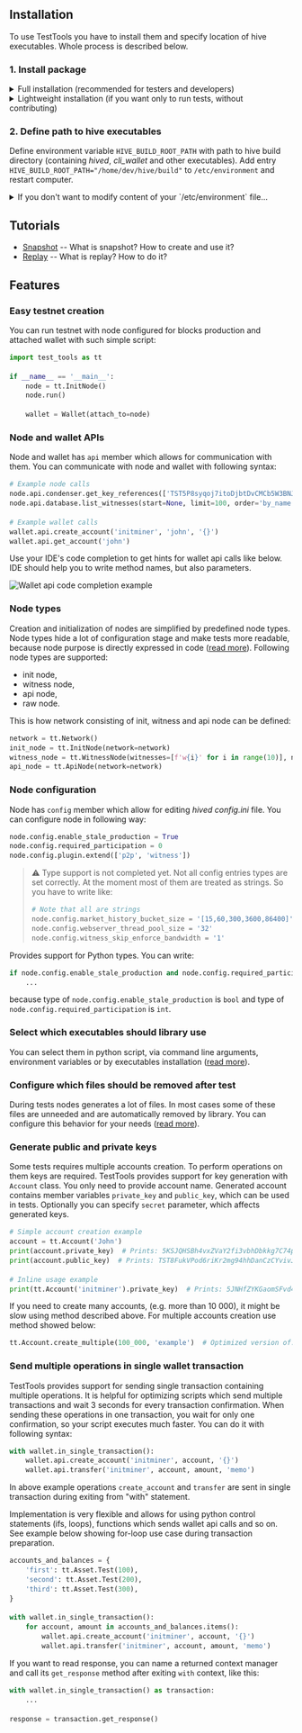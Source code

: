 ## Installation

To use TestTools you have to install them and specify location of hive executables. Whole process is described below.

### 1. Install package

<details>
<summary>Full installation (recommended for testers and developers)</summary>

#### A. Select one of following methods:

- <details>
  <summary>Install in virtual environment</summary>

  ```bash
  cd ~/hive/tests/          # Go to tests/ directory of hive repository
  python3.8 -m venv venv/   # Create virtual environment in venv/ directory
  source venv/bin/activate  # Activate it
  pip install poetry        # Install poetry
  cd test_tools/            # Go to TestTools directory
  poetry install            # Install TestTools with dev-dependencies
  ```

  To deactivate virtual environment run:
  ```bash
  deactivate
  ```

  ℹ Hint: If you want to use PyCharm, you may be interested in the integration instructions below.

  Add new, local interpreter:

  ![Installation instructions](./documentation/pycharm_integration0.png)

  Provide the path to python in the previously created virtual environment:

  ![Installation instructions](./documentation/pycharm_integration1.png)
  </details>

- <details>
  <summary>Install in your operating system scope (not recommended)</summary>

  Enter following command in terminal:
  ```bash
  python3.8 -m pip install poetry  # Install poetry
  cd ~/hive/tests/test_tools/      # Go to TestTools directory
  python3.8 -m poetry install      # Install TestTools with dev-dependencies
  ```
  </details>

#### B. Initialize git hooks

Installation will include additional tools for code quality checking and `pre-commit` framework for git hooks managing.

You can initialize it with the following line:

```bash
source ~/hive/tests/venv/bin/activate  # Active the previously created virtual environment
cd ~/hive/tests/test_tools/            # Go to TestTools directory
pre-commit install                     # Install the pre-commit script
```

:information_source: **Hint**: If for some reason you want to bypass the pre-commit hooks, use the `--no-verify` flag.
This will skip all analysis, so you will be able to trigger CI/CD pipeline (e.g. to run tests on WIP code) without the
need to ensure the production quality of the code.

```bash
git commit --no-verify
```

#### C. [Optionally] Install script which will automatically activate virtual environment

:information_source: **Hint**: When using an IDE-integrated terminal, you shouldn't have the problems described in this
section, as most IDEs support automatic activation of venv.

This tool can be useful if you have encountered one of the following errors:
<details>
<summary>Click to expand error messages</summary>

##### pre-commit is not installed

```bash
`pre-commit` not found.  Did you forget to activate your virtualenv?
```

##### ModuleNotFoundError: No module named xyz

```bash
$ git commit
check for added large files..............................................Passed
check for merge conflicts................................................Passed
check yaml...........................................(no files to check)Skipped
check json...........................................(no files to check)Skipped
trim trailing whitespace.................................................Passed
fix end of files.........................................................Passed
fix double quoted strings............................(no files to check)Skipped
pretty format json...................................(no files to check)Skipped
lint all sources with pylint.............................................Failed
- hook id: pylint-sources
- exit code: 1

Traceback (most recent call last):
  File "/home/dev/.local/bin/pylint", line 5, in <module>
    from pylint import run_pylint
ModuleNotFoundError: No module named 'pylint'

lint user handles documentation with pylint..............................Failed
- hook id: pylint-handles
- exit code: 1

Traceback (most recent call last):
  File "/home/dev/.local/bin/pylint", line 5, in <module>
    from pylint import run_pylint
ModuleNotFoundError: No module named 'pylint'
```

</details>

The errors above were caused by omitted activation of venv. The `pre-commit` hooks for their checks require additional
dependencies (e.g. `pylint`) installed in a virtual
environment. It is easy to forget to activate it manually every time. This script activates the virtual environment
automatically every time you enter the directory containing it.

Follow the instructions below:

1. Get the script:

    ```bash
    curl -s -o ~/.virtualenv-autodetect.sh https://raw.githubusercontent.com/egilewski/virtualenv-autodetect/29c814f4e5b6f32a7b1952727cf112a13f34327d/virtualenv-autodetect.sh
    ```

2. Add the following line to the end of your `.bashrc`, `.bash-profile` or `.zshenv` file:

    ```bash
    source ~/.virtualenv-autodetect.sh
    ```

3. Restart your terminal.

</details>

<details>
<summary>Lightweight installation (if you want only to run tests, without contributing)</summary>

#### Select one of following methods:

- <details>
  <summary>Install in virtual environment</summary>

  ```bash
  cd ~/hive/tests/test_tools/             # Go to repository root directory
  python3.8 -m venv venv/                 # Create virtual environment in venv/ directory
  source venv/bin/activate                # Activate it
  pip install -e ~/hive/tests/test_tools  # Install TestTools
  ```

  To deactivate virtual environment run:
  ```bash
  deactivate
  ```

  ℹ Hint: If you want to use PyCharm, you may be interested in the integration instructions below.

  Add new, local interpreter:

  ![Installation instructions](./documentation/pycharm_integration0.png)

  Provide the path to python in the previously created virtual environment:

  ![Installation instructions](./documentation/pycharm_integration1.png)
  </details>

- <details>
  <summary>Install in your operating system scope (not recommended)</summary>

  Enter following command in terminal:
  ```bash
  python3.8 -m pip install -e ~/hive/tests/test_tools/  # Install TestTools
  ```
  </details>

</details>

### 2. Define path to hive executables

Define environment variable `HIVE_BUILD_ROOT_PATH` with path to hive build directory (containing _hived_, _cli_wallet_
and other executables). Add entry `HIVE_BUILD_ROOT_PATH="/home/dev/hive/build"` to `/etc/environment` and restart
computer.

<details>
<summary>If you don't want to modify content of your `/etc/environment` file...</summary>

...then you have to set this variable locally before every run of script, which uses TestTools. It can be done as in
examples below:

```bash
HIVE_BUILD_ROOT_PATH="/home/dev/hive/build" pytest
HIVE_BUILD_ROOT_PATH="/home/dev/hive/build" python3 your_script.py
```

</details>

## Tutorials

- [Snapshot](documentation/tutorials/snapshot.md) -- What is snapshot? How to create and use it?
- [Replay](documentation/tutorials/replay.md) -- What is replay? How to do it?

## Features

### Easy testnet creation

You can run testnet with node configured for blocks production and attached wallet with such simple script:

```python
import test_tools as tt

if __name__ == '__main__':
    node = tt.InitNode()
    node.run()

    wallet = Wallet(attach_to=node)
```

### Node and wallet APIs

Node and wallet has `api` member which allows for communication with them. You can communicate with node and wallet with
following syntax:

```python
# Example node calls
node.api.condenser.get_key_references(['TST5P8syqoj7itoDjbtDvCMCb5W3BNJtUjws9v7TDNZKqBLmp3pQW'])
node.api.database.list_witnesses(start=None, limit=100, order='by_name')

# Example wallet calls
wallet.api.create_account('initminer', 'john', '{}')
wallet.api.get_account('john')
```

Use your IDE's code completion to get hints for wallet api calls like below. IDE should help you to write method names,
but also parameters.

![Wallet api code completion example](./documentation/wallet_code_completion.png)

### Node types

Creation and initialization of nodes are simplified by predefined node types. Node types hide a lot of configuration
stage and make tests more readable, because node purpose is directly expressed in
code ([read more](documentation/node_types.md)). Following node types are supported:

- init node,
- witness node,
- api node,
- raw node.

This is how network consisting of init, witness and api node can be defined:

```python
network = tt.Network()
init_node = tt.InitNode(network=network)
witness_node = tt.WitnessNode(witnesses=[f'w{i}' for i in range(10)], network=network)
api_node = tt.ApiNode(network=network)
```

### Node configuration

Node has `config` member which allow for editing _hived_ _config.ini_ file. You can configure node in following way:

```python
node.config.enable_stale_production = True
node.config.required_participation = 0
node.config.plugin.extend(['p2p', 'witness'])
```

> :warning: Type support is not completed yet. Not all config entries types are set correctly. At the moment most of
> them are treated as strings. So you have to write like:
> ```python
> # Note that all are strings
> node.config.market_history_bucket_size = '[15,60,300,3600,86400]'
> node.config.webserver_thread_pool_size = '32'
> node.config.witness_skip_enforce_bandwidth = '1'
> ```

Provides support for Python types. You can write:

```python
if node.config.enable_stale_production and node.config.required_participation < 20:
    ...
```

because type of `node.config.enable_stale_production` is `bool` and type of `node.config.required_participation`
is `int`.

### Select which executables should library use

You can select them in python script, via command line arguments, environment variables or by executables
installation ([read more](documentation/paths_to_executables.md)).

### Configure which files should be removed after test

During tests nodes generates a lot of files. In most cases some of these files are unneeded and are automatically
removed by library. You can configure this behavior for your needs ([read more](documentation/clean_up_policies.md)).

### Generate public and private keys

Some tests requires multiple accounts creation. To perform operations on them keys are required. TestTools provides
support for key generation with `Account` class. You only need to provide account name. Generated account contains
member variables `private_key` and `public_key`, which can be used in tests. Optionally you can specify `secret`
parameter, which affects generated keys.

```python
# Simple account creation example
account = tt.Account('John')
print(account.private_key)  # Prints: 5KSJQHSBh4vxZVaY2fi3vbhDbkkg7C74pE4S3bigEQyct2RqMDf
print(account.public_key)  # Prints: TST8FukVPod6riKr2mg94hhDanCzCYvivJtPdpcUVnEChaJ5N9QbC

# Inline usage example
print(tt.Account('initminer').private_key)  # Prints: 5JNHfZYKGaomSFvd4NUdQ9qMcEAC43kujbfjueTHpVapX1Kzq2n
```

If you need to create many accounts, (e.g. more than 10 000), it might be slow using method described above. For
multiple accounts creation use method showed below:

```python
tt.Account.create_multiple(100_000, 'example')  # Optimized version of: [Account('example-{i}') for i in range(100_000)]
```

### Send multiple operations in single wallet transaction

TestTools provides support for sending single transaction containing multiple operations. It is helpful for optimizing
scripts which send multiple transactions and wait 3 seconds for every transaction confirmation. When sending these
operations in one transaction, you wait for only one confirmation, so your script executes much faster. You can do it
with following syntax:

```python
with wallet.in_single_transaction():
    wallet.api.create_account('initminer', account, '{}')
    wallet.api.transfer('initminer', account, amount, 'memo')
```

In above example operations `create_account` and `transfer` are sent in single transaction during exiting from "with"
statement.

Implementation is very flexible and allows for using python control statements (ifs, loops), functions which sends
wallet api calls and so on. See example below showing for-loop use case during transaction preparation.

```python
accounts_and_balances = {
    'first': tt.Asset.Test(100),
    'second': tt.Asset.Test(200),
    'third': tt.Asset.Test(300),
}

with wallet.in_single_transaction():
    for account, amount in accounts_and_balances.items():
        wallet.api.create_account('initminer', account, '{}')
        wallet.api.transfer('initminer', account, amount, 'memo')
```

If you want to read response, you can name a returned context manager and call its `get_response` method after
exiting `with` context, like this:

```python
with wallet.in_single_transaction() as transaction:
    ...

response = transaction.get_response()
```
